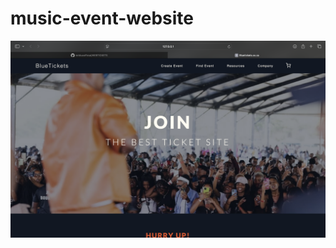 # music-event-website
![image alt](https://github.com/mrblueofficial/WEBTICKETS/blob/master/Screenshot%202025-07-09%20at%2022.26.14.png?raw=true)
